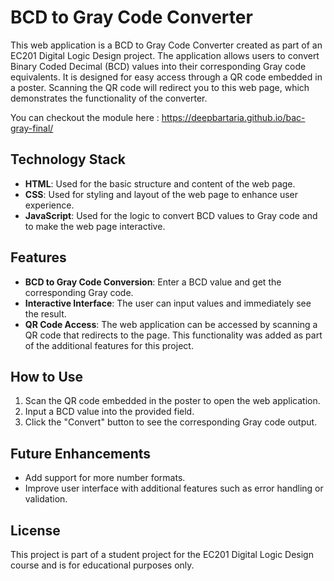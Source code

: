# BCD to Gray Code Converter

This web application is a BCD to Gray Code Converter created as part of an EC201 Digital Logic Design project. The application allows users to convert Binary Coded Decimal (BCD) values into their corresponding Gray code equivalents. It is designed for easy access through a QR code embedded in a poster. Scanning the QR code will redirect you to this web page, which demonstrates the functionality of the converter.

You can checkout the module here : https://deepbartaria.github.io/bac-gray-final/

## Technology Stack

- **HTML**: Used for the basic structure and content of the web page.
- **CSS**: Used for styling and layout of the web page to enhance user experience.
- **JavaScript**: Used for the logic to convert BCD values to Gray code and to make the web page interactive.

## Features

- **BCD to Gray Code Conversion**: Enter a BCD value and get the corresponding Gray code.
- **Interactive Interface**: The user can input values and immediately see the result.
- **QR Code Access**: The web application can be accessed by scanning a QR code that redirects to the page. This functionality was added as part of the additional features for this project.
  
## How to Use

1. Scan the QR code embedded in the poster to open the web application.
2. Input a BCD value into the provided field.
3. Click the "Convert" button to see the corresponding Gray code output.

## Future Enhancements

- Add support for more number formats.
- Improve user interface with additional features such as error handling or validation.

## License

This project is part of a student project for the EC201 Digital Logic Design course and is for educational purposes only.
